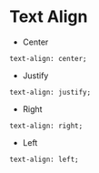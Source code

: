 # Text Align
- Center

```
text-align: center;
```
- Justify

```
text-align: justify;
```
- Right

```
text-align: right;
```
- Left

```
text-align: left;
```